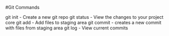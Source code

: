 #Git Commands

git init - Create a new git repo
git status - View the changes to your project core
git add - Add files to staging area
git commit - creates a new commit with files from staging area
git log - View current commits
